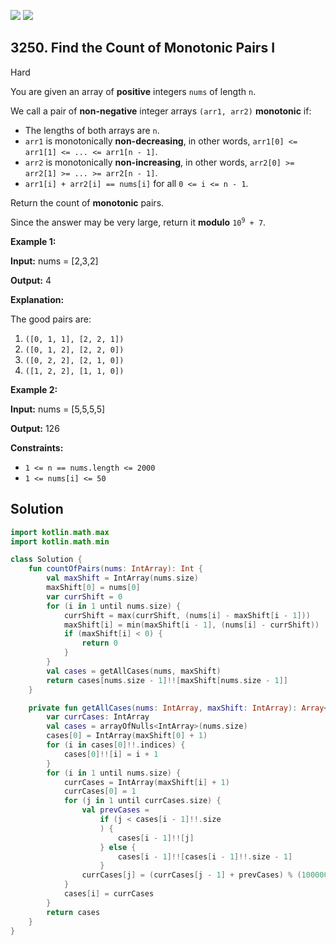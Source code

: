 [![](https://img.shields.io/github/stars/javadev/LeetCode-in-Kotlin?label=Stars&style=flat-square)](https://github.com/javadev/LeetCode-in-Kotlin)
[![](https://img.shields.io/github/forks/javadev/LeetCode-in-Kotlin?label=Fork%20me%20on%20GitHub%20&style=flat-square)](https://github.com/javadev/LeetCode-in-Kotlin/fork)

## 3250\. Find the Count of Monotonic Pairs I

Hard

You are given an array of **positive** integers `nums` of length `n`.

We call a pair of **non-negative** integer arrays `(arr1, arr2)` **monotonic** if:

*   The lengths of both arrays are `n`.
*   `arr1` is monotonically **non-decreasing**, in other words, `arr1[0] <= arr1[1] <= ... <= arr1[n - 1]`.
*   `arr2` is monotonically **non-increasing**, in other words, `arr2[0] >= arr2[1] >= ... >= arr2[n - 1]`.
*   `arr1[i] + arr2[i] == nums[i]` for all `0 <= i <= n - 1`.

Return the count of **monotonic** pairs.

Since the answer may be very large, return it **modulo** <code>10<sup>9</sup> + 7</code>.

**Example 1:**

**Input:** nums = [2,3,2]

**Output:** 4

**Explanation:**

The good pairs are:

1.  `([0, 1, 1], [2, 2, 1])`
2.  `([0, 1, 2], [2, 2, 0])`
3.  `([0, 2, 2], [2, 1, 0])`
4.  `([1, 2, 2], [1, 1, 0])`

**Example 2:**

**Input:** nums = [5,5,5,5]

**Output:** 126

**Constraints:**

*   `1 <= n == nums.length <= 2000`
*   `1 <= nums[i] <= 50`

## Solution

```kotlin
import kotlin.math.max
import kotlin.math.min

class Solution {
    fun countOfPairs(nums: IntArray): Int {
        val maxShift = IntArray(nums.size)
        maxShift[0] = nums[0]
        var currShift = 0
        for (i in 1 until nums.size) {
            currShift = max(currShift, (nums[i] - maxShift[i - 1]))
            maxShift[i] = min(maxShift[i - 1], (nums[i] - currShift))
            if (maxShift[i] < 0) {
                return 0
            }
        }
        val cases = getAllCases(nums, maxShift)
        return cases[nums.size - 1]!![maxShift[nums.size - 1]]
    }

    private fun getAllCases(nums: IntArray, maxShift: IntArray): Array<IntArray?> {
        var currCases: IntArray
        val cases = arrayOfNulls<IntArray>(nums.size)
        cases[0] = IntArray(maxShift[0] + 1)
        for (i in cases[0]!!.indices) {
            cases[0]!![i] = i + 1
        }
        for (i in 1 until nums.size) {
            currCases = IntArray(maxShift[i] + 1)
            currCases[0] = 1
            for (j in 1 until currCases.size) {
                val prevCases =
                    if (j < cases[i - 1]!!.size
                    ) {
                        cases[i - 1]!![j]
                    } else {
                        cases[i - 1]!![cases[i - 1]!!.size - 1]
                    }
                currCases[j] = (currCases[j - 1] + prevCases) % (1000000000 + 7)
            }
            cases[i] = currCases
        }
        return cases
    }
}
```